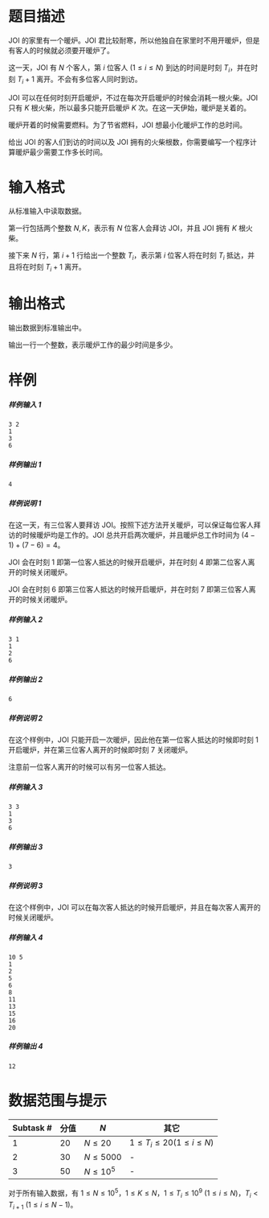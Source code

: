 
# 题目描述

JOI 的家里有一个暖炉。JOI 君比较耐寒，所以他独自在家里时不用开暖炉，但是有客人的时候就必须要开暖炉了。

这一天，JOI 有 $N$ 个客人，第 $i$ 位客人 $(1≤i≤N)$ 到达的时间是时刻 $T_i$，并在时刻 $T_i+1$ 离开。不会有多位客人同时到访。

JOI 可以在任何时刻开启暖炉，不过在每次开启暖炉的时候会消耗一根火柴。JOI 只有 $K$ 根火柴，所以最多只能开启暖炉 $K$ 次。在这一天伊始，暖炉是关着的。

暖炉开着的时候需要燃料。为了节省燃料，JOI 想最小化暖炉工作的总时间。

给出 JOI 的客人们到访的时间以及 JOI 拥有的火柴根数，你需要编写一个程序计算暖炉最少需要工作多长时间。

# 输入格式

从标准输入中读取数据。

第一行包括两个整数 $N, K$，表示有 $N$ 位客人会拜访 JOI，并且 JOI 拥有 $K$ 根火柴。

接下来 $N$ 行，第 $i+1$ 行给出一个整数 $T_i$，表示第 $i$ 位客人将在时刻 $T_i$ 抵达，并且将在时刻 $T_i+1$ 离开。

# 输出格式

输出数据到标准输出中。

输出一行一个整数，表示暖炉工作的最少时间是多少。

# 样例

##### 样例输入 1

```plain
3 2
1
3
6
```

##### 样例输出 1

```plain
4
```

##### 样例说明 1

在这一天，有三位客人要拜访 JOI。按照下述方法开关暖炉，可以保证每位客人拜访的时候暖炉均是工作的。JOI 总共开启两次暖炉，并且暖炉总工作时间为 $(4-1)+(7-6)=4$。

JOI 会在时刻 $1$ 即第一位客人抵达的时候开启暖炉，并在时刻 $4$ 即第二位客人离开的时候关闭暖炉。

JOI 会在时刻 $6$ 即第三位客人抵达的时候开启暖炉，并在时刻 $7$ 即第三位客人离开的时候关闭暖炉。

##### 样例输入 2

```plain
3 1
1
2
6
```

##### 样例输出 2

```plain
6
```

##### 样例说明 2

在这个样例中，JOI 只能开启一次暖炉，因此他在第一位客人抵达的时候即时刻 $1$ 开启暖炉，并在第三位客人离开的时候即时刻 $7$ 关闭暖炉。

注意前一位客人离开的时候可以有另一位客人抵达。

##### 样例输入 3

```plain
3 3
1
3
6
```

##### 样例输出 3

```plain
3
```

##### 样例说明 3

在这个样例中，JOI 可以在每次客人抵达的时候开启暖炉，并且在每次客人离开的时候关闭暖炉。

##### 样例输入 4

```plain
10 5
1
2
5
6
8
11
13
15
16
20
```

##### 样例输出 4

```plain
12
```

# 数据范围与提示

|Subtask #|分值|$N$|其它|
|-|-|-|-|
|1|20|$N\le 20$|$1 \le T_i \le 20(1 \le i \le N)$|
|2|30|$N \le 5000$|-|
|3|50|$N \le 10^5$|-|

对于所有输入数据，有 $1≤N≤10^5$，$1≤K≤N$，$1≤T_i≤10^9$ $(1≤i≤N)$，$T_i<T_{i+1}$ $(1≤i≤N-1)$。

